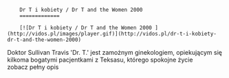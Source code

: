 
        Dr T i kobiety / Dr T and the Women 2000 
        =============
        
        [![Dr T i kobiety / Dr T and the Women 2000 ](http://vidos.pl/images/player.gif)](http://vidos.pl/dr-t-i-kobiety-dr-t-and-the-women-2000)
        
        
 Doktor Sullivan Travis 'Dr. T.' jest zamożnym ginekologiem, opiekującym się kilkoma bogatymi pacjentkami z Teksasu, którego spokojne życie zobacz pełny opis
    